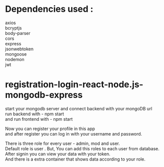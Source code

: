 # Dependencies used :  <br />
axios  <br />
bcryptjs <br />
body-parser <br />
cors <br />
express <br />
jsonwebtoken <br />
mongoose <br />
nodemon <br />
jwt <br />
 

# registration-login-react-node.js-mongodb-express <br />

start your mongodb server and connect backend with your mongoDB url <br />
run backend with - npm start<br /> 
 and run frontend with - npm start<br />

Now you can register your profile in this app<br />
and after register you can log in with your username and password.<br />

There is three role for every user - admin, mod and user.<br />
Default role is user . But, You can add this roles to each user from database.<br />
After signin you can view your data with your token.<br />
And there is a extra container that shows data according to your role.<br />

